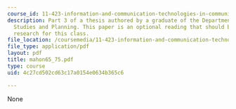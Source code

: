 ```yaml
---
course_id: 11-423-information-and-communication-technologies-in-community-development-spring-2004
description: Part 3 of a thesis authored by a graduate of the Department of Urban
  Studies and Planning. This paper is an optional reading that should be useful in
  research for this class.
file_location: /coursemedia/11-423-information-and-communication-technologies-in-community-development-spring-2004/4c27cd502cd63c17a0154e0634b365c6_mahon65_75.pdf
file_type: application/pdf
layout: pdf
title: mahon65_75.pdf
type: course
uid: 4c27cd502cd63c17a0154e0634b365c6

---
```

None